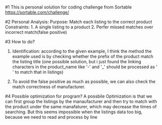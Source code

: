 #1 This is personal solution for coding challenge from Sortable https://sortable.com/challenge/


#2 Personal Analysis:
Purpose: Match each listing to the correct product
Constraints: 
	1. A single listing to a product 
	2. Perfer missed matches over incorrect match(false positive)

#3 How to do?
1. Identification: according to the given example, I think the method the example used is by checking whether the prefix of the product match the listing title (one possible solution, but i just found the linking characters in the product_name like '-' and '_' should be processed as ' ' to match that in listings)

2. To avoid the false positive as much as possible, we can also check the match correctness of manufacturer.

#4 Possible optimization for program?
A possbile Optimization is that we can first group the listings by the manaufacturer and then try to match with the product under the same manafaturer, which may decrease the times of searching. But this seems impossible when the listings data too big, because we need to read and process by line






